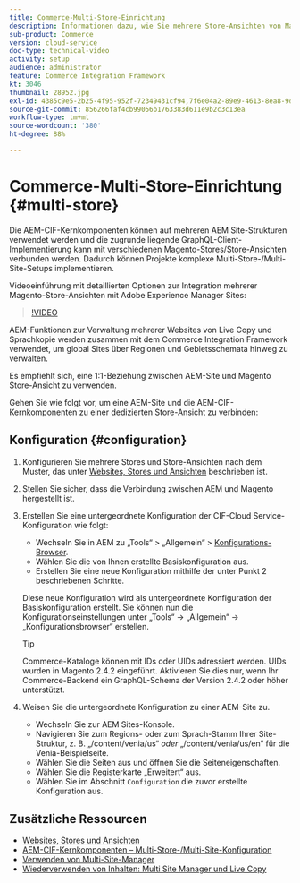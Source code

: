 ```yaml
---
title: Commerce-Multi-Store-Einrichtung
description: Informationen dazu, wie Sie mehrere Store-Ansichten von Magento AEM zuordnen. Dadurch können Projekte auch mehrinstanzenfähige und mehrsprachige Anwendungsfälle unterstützen.
sub-product: Commerce
version: cloud-service
doc-type: technical-video
activity: setup
audience: administrator
feature: Commerce Integration Framework
kt: 3046
thumbnail: 28952.jpg
exl-id: 4385c9e5-2b25-4f95-952f-72349431cf94,7f6e04a2-89e9-4613-8ea8-9dac1acea30b
source-git-commit: 856266faf4cb99056b1763383d611e9b2c3c13ea
workflow-type: tm+mt
source-wordcount: '380'
ht-degree: 88%

---
```


# Commerce-Multi-Store-Einrichtung {#multi-store}

Die AEM-CIF-Kernkomponenten können auf mehreren AEM Site-Strukturen verwendet werden und die zugrunde liegende GraphQL-Client-Implementierung kann mit verschiedenen Magento-Stores/Store-Ansichten verbunden werden. Dadurch können Projekte komplexe Multi-Store-/Multi-Site-Setups implementieren.

Videoeinführung mit detaillierten Optionen zur Integration mehrerer Magento-Store-Ansichten mit Adobe Experience Manager Sites:

>[!VIDEO](https://video.tv.adobe.com/v/28952/?quality=12)

AEM-Funktionen zur Verwaltung mehrerer Websites von Live Copy und Sprachkopie werden zusammen mit dem Commerce Integration Framework verwendet, um global Sites über Regionen und Gebietsschemata hinweg zu verwalten.

Es empfiehlt sich, eine 1:1-Beziehung zwischen AEM-Site und Magento Store-Ansicht zu verwenden.

Gehen Sie wie folgt vor, um eine AEM-Site und die AEM-CIF-Kernkomponenten zu einer dedizierten Store-Ansicht zu verbinden:

## Konfiguration {#configuration}

1. Konfigurieren Sie mehrere Stores und Store-Ansichten nach dem Muster, das unter [Websites, Stores und Ansichten](https://docs.magento.com/m2/ce/user_guide/stores/websites-stores-views.html) beschrieben ist.

2. Stellen Sie sicher, dass die Verbindung zwischen AEM und Magento hergestellt ist.

3. Erstellen Sie eine untergeordnete Konfiguration der CIF-Cloud Service-Konfiguration wie folgt:

   * Wechseln Sie in AEM zu „Tools“ > „Allgemein“ > [Konfigurations-Browser](/help/implementing/developing/introduction/configurations.md#using-configuration-browser).
   * Wählen Sie die von Ihnen erstellte Basiskonfiguration aus.
   * Erstellen Sie eine neue Konfiguration mithilfe der unter Punkt 2 beschriebenen Schritte.

   Diese neue Konfiguration wird als untergeordnete Konfiguration der Basiskonfiguration erstellt. Sie können nun die Konfigurationseinstellungen unter „Tools“ -> „Allgemein“ -> „Konfigurationsbrowser“ erstellen.

   >[!TIP]
   >
   > Commerce-Kataloge können mit IDs oder UIDs adressiert werden. UIDs wurden in Magento 2.4.2 eingeführt. Aktivieren Sie dies nur, wenn Ihr Commerce-Backend ein GraphQL-Schema der Version 2.4.2 oder höher unterstützt.

4. Weisen Sie die untergeordnete Konfiguration zu einer AEM-Site zu.

   * Wechseln Sie zur AEM Sites-Konsole.
   * Navigieren Sie zum Regions- oder zum Sprach-Stamm Ihrer Site-Struktur, z. B. „/content/venia/us“ _oder_ „/content/venia/us/en“ für die Venia-Beispielseite.
   * Wählen Sie die Seiten aus und öffnen Sie die Seiteneigenschaften.
   * Wählen Sie die Registerkarte „Erweitert“ aus.
   * Wählen Sie im Abschnitt `Configuration` die zuvor erstellte Konfiguration aus.

## Zusätzliche Ressourcen

* [Websites, Stores und Ansichten](https://docs.magento.com/m2/ce/user_guide/stores/websites-stores-views.html)
* [AEM-CIF-Kernkomponenten – Multi-Store-/Multi-Site-Konfiguration](https://github.com/adobe/aem-core-cif-components/wiki/configuration#multi-store--site-configuration)
* [Verwenden von Multi-Site-Manager](https://experienceleague.adobe.com/docs/experience-manager-learn/sites/translation/multi-site-manager-feature-video-use.html)
* [Wiederverwenden von Inhalten: Multi Site Manager und Live Copy](/help/sites-cloud/administering/msm/overview.md)
